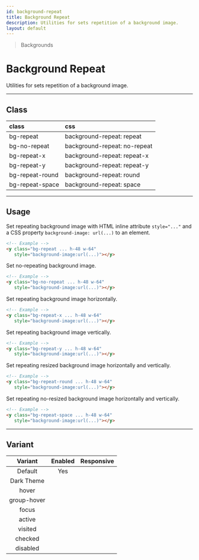 ```yaml
---
id: background-repeat
title: Background Repeat
description: Utilities for sets repetition of a background image.
layout: default
---
```


> Backgrounds

# Background Repeat

Utilities for sets repetition of a background image.

---

## Class

| <span class="px-3 py-1 text-white dark:text-charcoal-100 bg-charcoal-100 dark:bg-gray-600 rounded-full">class</span> | <span class="px-3 py-1 text-white dark:text-charcoal-100 bg-charcoal-100 dark:bg-gray-600 rounded-full">css</span> |
|:--|:--|
| bg-repeat | background-repeat: repeat |
| bg-no-repeat | background-repeat: no-repeat |
| bg-repeat-x | background-repeat: repeat-x |
| bg-repeat-y | background-repeat: repeat-y |
| bg-repeat-round | background-repeat: round |
| bg-repeat-space | background-repeat: space |

---

## Usage

Set repeating background image with HTML inline attribute `style="..."` and a CSS property `background-image: url(...)` to an element.

<y class="my-2 mx-auto w-64 bg-red-200">
  <y class="h-48 w-64 bg-repeat" style="background-image:url(https://picsum.photos/80?=1)"></y>
</y>

```html
<!-- Example -->
<y class="bg-repeat ... h-48 w-64"
   style="background-image:url(...)"></y>
```

Set no-repeating background image.

<y class="my-2 mx-auto w-64 bg-red-200">
  <y class="h-48 w-64 bg-no-repeat" style="background-image:url(https://picsum.photos/80?=1)"></y>
</y>

```html
<!-- Example -->
<y class="bg-no-repeat ... h-48 w-64"
   style="background-image:url(...)"></y>
```

Set repeating background image horizontally.

<y class="my-2 mx-auto w-64 bg-red-200">
  <y class="h-48 w-64 bg-repeat-x" style="background-image:url(https://picsum.photos/80?=1)"></y>
</y>

```html
<!-- Example -->
<y class="bg-repeat-x ... h-48 w-64"
   style="background-image:url(...)"></y>
```

Set repeating background image vertically.

<y class="my-2 mx-auto w-64 bg-red-200">
  <y class="h-48 w-64 bg-repeat-y" style="background-image:url(https://picsum.photos/80?=1)"></y>
</y>

```html
<!-- Example -->
<y class="bg-repeat-y ... h-48 w-64"
   style="background-image:url(...)"></y>
```

Set repeating resized background image horizontally and vertically.

<y class="my-2 mx-auto w-64 bg-red-200">
  <y class="h-48 w-64 bg-repeat-round" style="background-image:url(https://picsum.photos/80?=1)"></y>
</y>

```html
<!-- Example -->
<y class="bg-repeat-round ... h-48 w-64"
   style="background-image:url(...)"></y>
```

Set repeating no-resized background image horizontally and vertically.

<y class="my-2 mx-auto w-64 bg-red-200">
  <y class="h-48 w-64 bg-repeat-space" style="background-image:url(https://picsum.photos/80?=1)"></y>
</y>

```html
<!-- Example -->
<y class="bg-repeat-space ... h-48 w-64"
   style="background-image:url(...)"></y>
```

---

## Variant

| <span class="font-semibold underline">Variant</span> | <span class="font-semibold underline">Enabled</span> | <span class="font-semibold underline">Responsive</span> |
|:-:|:-:|:-:|
| Default | Yes | |
| Dark Theme | | |
| hover| | |
| group-hover | | |
| focus | | |
| active | | |
| visited | | |
| checked | | |
| disabled | | |